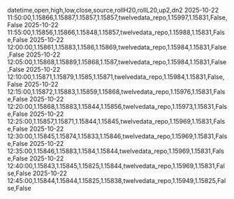 datetime,open,high,low,close,source,rollH20,rollL20,up2,dn2
2025-10-22 11:50:00,1.15866,1.15887,1.15857,1.15857,twelvedata_repo,1.15997,1.15831,False,False
2025-10-22 11:55:00,1.15856,1.15866,1.15848,1.15857,twelvedata_repo,1.15988,1.15831,False,False
2025-10-22 12:00:00,1.15861,1.15883,1.1586,1.15869,twelvedata_repo,1.15984,1.15831,False,False
2025-10-22 12:05:00,1.15868,1.15889,1.15868,1.1587,twelvedata_repo,1.15984,1.15831,False,False
2025-10-22 12:10:00,1.15871,1.15879,1.1585,1.15871,twelvedata_repo,1.15984,1.15831,False,False
2025-10-22 12:15:00,1.15872,1.15883,1.15859,1.15868,twelvedata_repo,1.15976,1.15831,False,False
2025-10-22 12:20:00,1.15868,1.15883,1.15844,1.15856,twelvedata_repo,1.15973,1.15831,False,False
2025-10-22 12:25:00,1.15857,1.15871,1.15844,1.15845,twelvedata_repo,1.15969,1.15831,False,False
2025-10-22 12:30:00,1.15845,1.15874,1.15833,1.15846,twelvedata_repo,1.15969,1.15831,False,False
2025-10-22 12:35:00,1.15846,1.15883,1.1584,1.15844,twelvedata_repo,1.15969,1.15831,False,False
2025-10-22 12:40:00,1.15843,1.15845,1.15825,1.15844,twelvedata_repo,1.15969,1.15831,False,False
2025-10-22 12:45:00,1.15844,1.15844,1.15825,1.15838,twelvedata_repo,1.15949,1.15825,False,False
